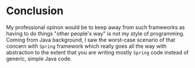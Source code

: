 # Conclusion
My professional opinon would be to keep away from such frameworks as having to do things "other people's way" is not my style of programming. 
Coming from Java background, I saw the worst-case scenario of that concern with `Spring` framework which really goes all the way with abstraction to the extent that you are writing mostly `Spring` code instead of generic, simple Java code.
